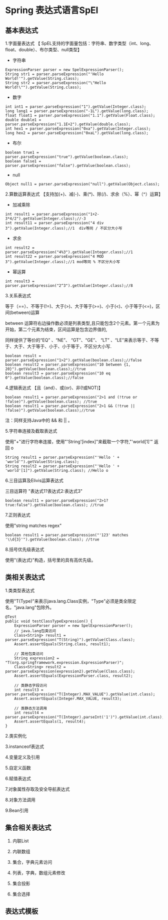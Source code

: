 # Spring 表达式语言SpEl

## 基本表达式

1.字面量表达式    【 SpEL支持的字面量包括：字符串、数字类型（int、long、float、double）、布尔类型、null类型】

* 字符串 

```
ExpressionParser parser = new SpelExpressionParser();
String str1 = parser.parseExpression("'Hello World!'").getValue(String.class);
String str2 = parser.parseExpression("\"Hello World!\"").getValue(String.class);
```

* 数字

```
int int1 = parser.parseExpression("1").getValue(Integer.class);
long long1 = parser.parseExpression("-1L").getValue(long.class);
float float1 = parser.parseExpression("1.1").getValue(Float.class);
double double1 = parser.parseExpression("1.1E+2").getValue(double.class);
int hex1 = parser.parseExpression("0xa").getValue(Integer.class);
long hex2 = parser.parseExpression("0xaL").getValue(long.class);
```

* 布尔

```
boolean true1 = parser.parseExpression("true").getValue(boolean.class);
boolean false1 = parser.parseExpression("false").getValue(boolean.class);
```

* null

```
Object null1 = parser.parseExpression("null").getValue(Object.class);
```

2.算数运算表达式    【支持加\(+\)、减\(-\)、乘\(\*\)、除\(/\)、求余（%）、幂（^）运算】

* 加减乘除

```
int result1 = parser.parseExpression("1+2-3*4/2").getValue(Integer.class);//-3
int result11 = parser.parseExpression("4 div 3").getValue(Integer.class);//1  div等同 / 不区分大小写
```

* 求余

```
int result2 = parser.parseExpression("4%3").getValue(Integer.class);//1
int result22 = parser.parseExpression("4 MOD 3").getValue(Integer.class);//1 mod等同 % 不区分大小写
```

* 幂运算

```
int result3 = parser.parseExpression("2^3").getValue(Integer.class);//8
```

3.关系表达式

等于（==）、不等于\(!=\)、大于\(&gt;\)、大于等于\(&gt;=\)、小于\(&lt;\)、小于等于\(&lt;=\)，区间\(between\)运算

between 运算符右边操作数必须是列表类型,且只能包含2个元素。第一个元素为开始，第二个元素为结束，区间运算是包含边界值的,

同样提供了等价的“EQ” 、“NE”、 “GT”、“GE”、 “LT” 、“LE”来表示等于、不等于、大于、大于等于、小于、小于等于，不区分大小写.

```
boolean result = parser.parseExpression("1>2").getValue(boolean.class);//false
boolean result2 = parser.parseExpression("10 between {1, 20}").getValue(boolean.class);//true
boolean result3 = parser.parseExpression("10 eq 0").getValue(boolean.class);//false
```

4.逻辑表达式    【且（and）、或\(or\)、非\(!或NOT\)】

```
boolean result1 = parser.parseExpression("2>1 and (!true or !false)").getValue(boolean.class); //true
boolean result1 = parser.parseExpression("2>1 && (!true || !false)").getValue(boolean.class);//true
```

注：同样支持Java中的 && 和 \|\| 。

5.字符串连接及截取表达式

使用"+"进行字符串连接，使用"'String'\[index\]"来截取一个字符,"'world\[1\]'" 返回 o

```
String result1 = parser.parseExpression("'Hello ' + 'world'").getValue(String.class);
String result2 = parser.parseExpression("'Hello ' + 'world'[1]").getValue(String.class); //Hello o
```

6.三目运算及Elivis运算表达式

三目运算符 "表达式1?表达式2:表达式3"

```
boolean result1 = parser.parseExpression("2>1?true:false").getValue(boolean.class); //true
```

7.正则表达式

使用"string matches regex"

```
boolean result1 = parser.parseExpression("'123' matches '\\d{3}'").getValue(boolean.class); //true
```

8.括号优先级表达式

使用"\(表达式\)"构造，括号里的具有高优先级。

## 类相关表达式

1.类类型表达式

 使用"T\(Type\)"来表示java.lang.Class实例，"Type"必须是类全限定名，"java.lang"包除外。

```
@Test
public void testClassTypeExpression() {
	ExpressionParser parser = new SpelExpressionParser();
	// java.lang包类访问
	Class<String> result1 = parser.parseExpression("T(String)").getValue(Class.class);
	Assert.assertEquals(String.class, result1);

	// 其他包类访问
	String expression2 = "T(org.springframework.expression.ExpressionParser)";
	Class<String> result2 = parser.parseExpression(expression2).getValue(Class.class);
	Assert.assertEquals(ExpressionParser.class, result2);

	// 类静态字段访问
	int result3 = parser.parseExpression("T(Integer).MAX_VALUE").getValue(int.class);
	Assert.assertEquals(Integer.MAX_VALUE, result3);

	// 类静态方法调用
	int result4 = parser.parseExpression("T(Integer).parseInt('1')").getValue(int.class);
	Assert.assertEquals(1, result4);
}
```

2.类实例化

3.instanceof表达式

4.变量定义及引用

5.自定义函数

6.赋值表达式

7.对象属性存取及安全导航表达式

8.对象方法调用

9.Bean引用

## 集合相关表达式

1. 内联List
2. 内联数组

3. 集合，字典元素访问

4. 列表，字典，数组元素修改

5. 集合投影

6. 集合选择

## 表达式模板



